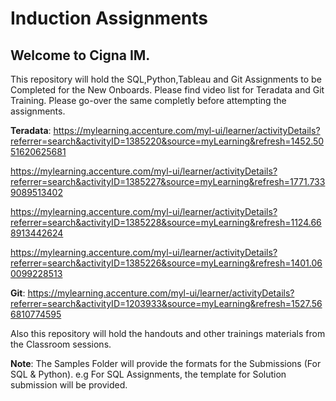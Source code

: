 
Induction Assignments
==============

Welcome to Cigna IM.
----------------

This repository will hold the SQL,Python,Tableau and Git Assignments to be Completed for the New Onboards. Please find video list for Teradata and Git Training. Please go-over the same completly before attempting the assignments.

**Teradata**: 
https://mylearning.accenture.com/myl-ui/learner/activityDetails?referrer=search&activityID=1385220&source=myLearning&refresh=1452.5051620625681

https://mylearning.accenture.com/myl-ui/learner/activityDetails?referrer=search&activityID=1385227&source=myLearning&refresh=1771.7339089513402

https://mylearning.accenture.com/myl-ui/learner/activityDetails?referrer=search&activityID=1385228&source=myLearning&refresh=1124.668913442624

https://mylearning.accenture.com/myl-ui/learner/activityDetails?referrer=search&activityID=1385226&source=myLearning&refresh=1401.060099228513

**Git**:
https://mylearning.accenture.com/myl-ui/learner/activityDetails?referrer=search&activityID=1203933&source=myLearning&refresh=1527.566810774595


Also this repository will hold the handouts and other trainings materials from the Classroom sessions.
 

**Note**:
The Samples Folder will provide the formats for the Submissions (For SQL & Python). 
e.g For SQL Assignments, the template for Solution submission will be provided. 


